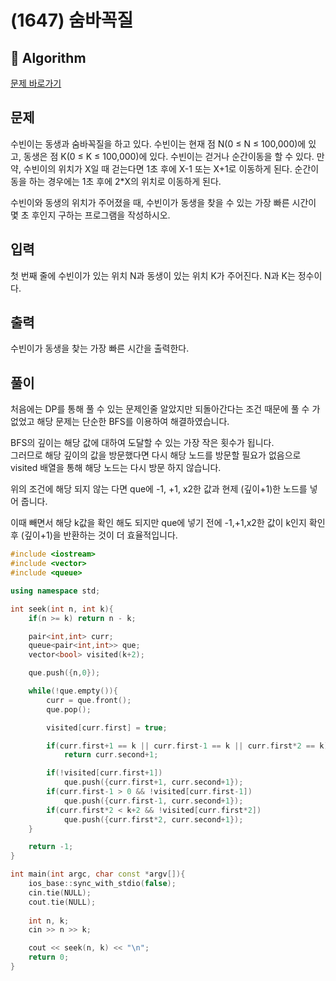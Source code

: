 # (1647) 숨바꼭질
## :100: Algorithm
[문제 바로가기](https://www.acmicpc.net/problem/1697)

## 문제
수빈이는 동생과 숨바꼭질을 하고 있다. 수빈이는 현재 점 N(0 ≤ N ≤ 100,000)에 있고, 동생은 점 K(0 ≤ K ≤ 100,000)에 있다. 수빈이는 걷거나 순간이동을 할 수 있다. 만약, 수빈이의 위치가 X일 때 걷는다면 1초 후에 X-1 또는 X+1로 이동하게 된다. 순간이동을 하는 경우에는 1초 후에 2*X의 위치로 이동하게 된다.

수빈이와 동생의 위치가 주어졌을 때, 수빈이가 동생을 찾을 수 있는 가장 빠른 시간이 몇 초 후인지 구하는 프로그램을 작성하시오.

## 입력
첫 번째 줄에 수빈이가 있는 위치 N과 동생이 있는 위치 K가 주어진다. N과 K는 정수이다.

## 출력
수빈이가 동생을 찾는 가장 빠른 시간을 출력한다.

## 풀이
처음에는 DP를 통해 풀 수 있는 문제인줄 알았지만 되돌아간다는 조건 때문에 풀 수 가 없었고 해당 문제는 단순한 BFS를 이용하여 해결하였습니다.  

BFS의 깊이는 해당 값에 대하여 도달할 수 있는 가장 작은 횟수가 됩니다.  
그러므로 해당 깊이의 값을 방문했다면 다시 해당 노드를 방문할 필요가 없음으로 visited 배열을 통해 해당 노드는 다시 방문 하지 않습니다.  

위의 조건에 해당 되지 않는 다면 que에 -1, +1, x2한 값과 현제 (깊이+1)한 노드를 넣어 줍니다.  

이때 빼면서 해당 k값을 확인 해도 되지만 que에 넣기 전에 -1,+1,x2한 값이 k인지 확인 후 (깊이+1)을 반환하는 것이 더 효율적입니다.

```cpp
#include <iostream>
#include <vector>
#include <queue>

using namespace std;

int seek(int n, int k){
    if(n >= k) return n - k;

    pair<int,int> curr;
    queue<pair<int,int>> que;
    vector<bool> visited(k+2);

    que.push({n,0});

    while(!que.empty()){
        curr = que.front();
        que.pop();

        visited[curr.first] = true;

        if(curr.first+1 == k || curr.first-1 == k || curr.first*2 == k)
            return curr.second+1;

        if(!visited[curr.first+1])
            que.push({curr.first+1, curr.second+1});
        if(curr.first-1 > 0 && !visited[curr.first-1])
            que.push({curr.first-1, curr.second+1});
        if(curr.first*2 < k+2 && !visited[curr.first*2])
            que.push({curr.first*2, curr.second+1});
    }

    return -1;
}

int main(int argc, char const *argv[]){
    ios_base::sync_with_stdio(false);
    cin.tie(NULL);
    cout.tie(NULL);
    
    int n, k;
    cin >> n >> k;

    cout << seek(n, k) << "\n";
    return 0;
}
```